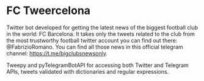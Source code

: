 # FC Tweercelona
Twitter bot developed for getting the latest news of the biggest football club in the world: FC Barcelona.
It takes only the tweets related to the club from the most trustworthy football twitter account you can find out there: @FabrizioRomano. You can find all those news in this official telegram channel: https://t.me/bigclubsnewsonly.

Tweepy and pyTelegramBotAPI for accessing both Twitter and Telegram APIs, tweets validated with dictionaries and regular expressions. 
